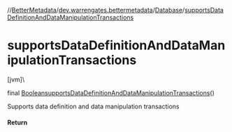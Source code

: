 //[BetterMetadata](../../../index.md)/[dev.warrengates.bettermetadata](../index.md)/[Database](index.md)/[supportsDataDefinitionAndDataManipulationTransactions](supports-data-definition-and-data-manipulation-transactions.md)

# supportsDataDefinitionAndDataManipulationTransactions

[jvm]\

final [Boolean](https://docs.oracle.com/javase/8/docs/api/java/lang/Boolean.html)[supportsDataDefinitionAndDataManipulationTransactions](supports-data-definition-and-data-manipulation-transactions.md)()

Supports data definition and data manipulation transactions

#### Return

